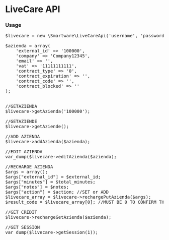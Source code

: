 <h1>LiveCare API</h1>

<h3>Usage</h3>

<pre>
$livecare = new \Smartware\LiveCareApi('username', 'password');

$azienda = array(
    'external_id' => '100000',
    'company' => 'Company12345',
    'email' => '',
    'vat' => '11111111111',
    'contract_type' => '0',
    'contract_expiration' => '',
    'contract_code' => '',
    'contract_blocked' => ''
);


//GETAZIENDA
$livecare->getAzienda('100000');

//GETAZIENDE
$livecare->getAziende();

//ADD AZIENDA
$livecare->addAzienda($azienda);

//EDIT AZIENDA
var_dump($livecare->editAzienda($azienda);

//RECHARGE AZIENDA
$args = array();
$args["external_id"] = $external_id;
$args["minutes"] = $total_minutes;
$args["notes"] = $notes;
$args["action"] = $action; //SET or ADD
$livecare_array = $livecare->rechargePutAzienda($args);
$result_code = $livecare_array[0]; //MUST BE 0 TO CONFIRM THE RECHARGE

//GET CREDIT
$livecare->rechargeGetAzienda($azienda);

//GET SESSION
var_dump($livecare->getSession(1));
</pre>
